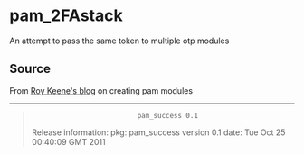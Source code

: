 pam_2FAstack
============

An attempt to pass the same token to multiple otp modules

Source
------

From [Roy Keene's blog][KBLOG] on creating pam modules

---

>                               pam_success 0.1
>
>Release information:
>  pkg:  pam_success version 0.1
>  date: Tue Oct 25 00:40:09 GMT 2011
>

[KBLOG]: http://www.rkeene.org/projects/info/wiki/222
